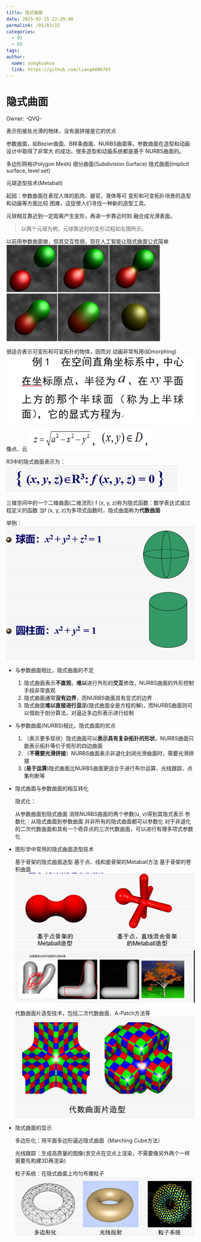 ```yaml
---
title: 隐式曲面
date: 2025-02-15 22:29:48
permalink: /01/03/22
categories: 
  - 01
  - 03
tags: 
author:
  name: songkuakua
  link: https://github.com/liang9886703
---
```

# 隐式曲面

Owner: -QVQ-

表示衔接处光滑的物体，没有面拼接是它的优点

参数曲面，如Bezier曲面、B样条曲面、NURBS曲面等。参数曲面在造型和动画设计中取得了非常大 的成功，很多造型和动画系统都是基于 NURBS曲面的。

多边形网格(Polygon Mesh)
细分曲面(Subdivision Surface)
隐式曲面(Implicit surface, level set)

元球造型技术(Metaball)

起因：参数曲面在表现人体的肌肉、器官，液体等可 变形和可变拓扑场景的造型和动画等方面比较 困难，这促使人们寻找一种新的造型工具。

元球相互靠近到一定距离产生变形，再进一步靠近时则 融合成光滑表面。

> 以两个元球为例，元球靠近时的变形过程如左图所示。
> 

以前用参数曲面做，但其交互性弱，现在人工智能让隐式曲面公式简单
![很适合表示可变形和可变拓扑的物体，因而对 动画非常有用(如morphing)](./pic174.png)

很适合表示可变形和可变拓扑的物体，因而对 动画非常有用(如morphing)
![像点、云](./pic175.png)

像点、云
![Untitled](./pic176.png)

R3中的隐式曲面表示为：
![Untitled](./pic177.png)

三维空间中的一个二维曲面(二维流形)
f (x, y, z)称为隐式函数：数学表达式或过程定义的函数
当f (x, y, z)为多项式函数时，隐式曲面称为**代数曲面**

举例：
![Untitled](./pic178.png)

- 与参数曲面相比，隐式曲面的不足
    1. 隐式曲面表示**不直观**，**难以**进行外形的**交互**修改。NURBS曲面的外形控制手段非常直观
    2. 隐式曲面通常**没有边界**，而NURBS曲面具有显式的边界
    3. 隐式曲面**难以直接进行显示**(隐式曲面全是方程的解)，而NURBS曲面则可以借助于剖分算法，对逼近多边形表示进行绘制

- 与参数曲面(NURBS)相比，隐式曲面的优点
    1. （表示更多现状）隐式曲面可以**表示具有复杂拓扑的形状**，NURBS曲面只能表示拓扑等价于矩形的四边曲面
    2. （**不需要光滑拼接**）NURBS曲面表示非退化封闭光滑曲面时，需要光滑拼接
    3. (**易于运算**)隐式曲面比NURBS曲面更适合于进行布尔运算、光线跟踪、点集判断等
- 隐式曲面与参数曲面的相互转化
    
    隐式化：
    
    从参数曲面到隐式曲面
    消除NURBS曲面的两个参数(u, v)得到其隐式表示
    参数化：从隐式曲面到参数曲面
    并非所有的隐式曲面都可以参数化
    对于非退化的二次代数曲面和具有一个奇异点的三次代数曲面，可以进行有理多项式参数化
    
- 图形学中常用的隐式曲面造型技术
    
    基于骨架的隐式曲面造型
    基于点、线和面骨架的Metaball方法
    基于骨架的卷积曲面
![Untitled](./pic179.png)
![Untitled](./pic180.png)
    
    代数曲面片造型技术，包括二次代数曲面、A-Patch方法等
![Untitled](./pic181.png)
    
- 隐式曲面的显示
    
    多边形化：用平面多边形逼近隐式曲面（Marching Cube方法）
    
    光线跟踪：生成高质量的图像(求交点在交点上渲染，不需要像另外两个一样需要先构建3D再渲染)
    
    粒子系统：在隐式曲面上均匀布撒粒子
![Untitled](./pic182.png)